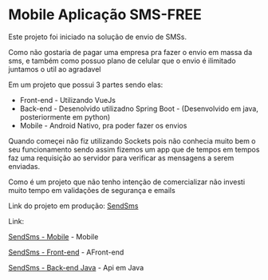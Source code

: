 # Mobile Aplicação SMS-FREE

Este projeto foi iniciado na solução de envio de SMSs.

Como não gostaria de pagar uma empresa pra fazer o envio em massa da sms, e também como possuo plano de celular que o envio é ilimitado juntamos
o util ao agradavel

Em um projeto que possui 3 partes sendo elas:

* Front-end - Utilizando VueJs
* Back-end - Desenolvido utilizadno Spring Boot - (Desenvolvido em java, posteriormente em python)
* Mobile - Android Nativo, pra poder fazer os envios


Quando começei não fiz utilizando Sockets pois não conhecia muito bem o seu funcionamento
sendo assim fizemos um app que de tempos em tempos faz uma requisição ao servidor para verificar as mensagens a serem enviadas.

Como é um projeto que não tenho intenção de comercializar não investi muito tempo em validações de segurança e emails

Link do projeto em produção:
[SendSms](https://sendsms.tech/)


Link:

[SendSms - Mobile](https://github.com/Geovane-Araujo/smsfree-mobile) - Mobile

[SendSms - Front-end](https://github.com/Geovane-Araujo/smsfree-front) - AFront-end

[SendSms - Back-end Java](https://github.com/Geovane-Araujo/smsfree-back) - Api em Java
